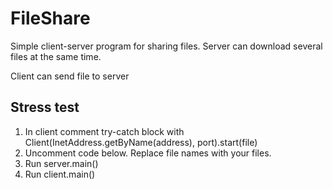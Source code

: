 # FileShare
Simple client-server program for sharing files. Server can download several files at 
the same time.

Client can send file to server
## Stress test
1. In client comment try-catch block with Client(InetAddress.getByName(address), port).start(file)
2. Uncomment code below. Replace file names with your files.
3. Run server.main()
4. Run client.main()